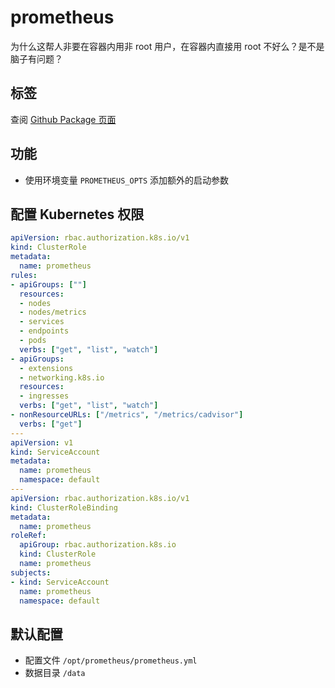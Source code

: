 # prometheus

为什么这帮人非要在容器内用非 root 用户，在容器内直接用 root 不好么？是不是脑子有问题？

## 标签

查阅 [Github Package 页面](https://github.com/guoyk93/acicn/pkgs/container/acicn%2Fprometheus)

## 功能

* 使用环境变量 `PROMETHEUS_OPTS` 添加额外的启动参数

## 配置 Kubernetes 权限

```yaml
apiVersion: rbac.authorization.k8s.io/v1
kind: ClusterRole
metadata:
  name: prometheus
rules:
- apiGroups: [""]
  resources:
  - nodes
  - nodes/metrics
  - services
  - endpoints
  - pods
  verbs: ["get", "list", "watch"]
- apiGroups:
  - extensions
  - networking.k8s.io
  resources:
  - ingresses
  verbs: ["get", "list", "watch"]
- nonResourceURLs: ["/metrics", "/metrics/cadvisor"]
  verbs: ["get"]
---
apiVersion: v1
kind: ServiceAccount
metadata:
  name: prometheus
  namespace: default
---
apiVersion: rbac.authorization.k8s.io/v1
kind: ClusterRoleBinding
metadata:
  name: prometheus
roleRef:
  apiGroup: rbac.authorization.k8s.io
  kind: ClusterRole
  name: prometheus
subjects:
- kind: ServiceAccount
  name: prometheus
  namespace: default
```

## 默认配置

* 配置文件 `/opt/prometheus/prometheus.yml`
* 数据目录 `/data`
